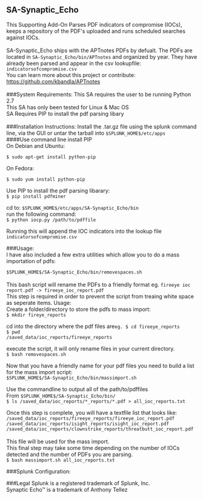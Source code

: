## SA-Synaptic_Echo
This Supporting Add-On Parses PDF indicators of compromise (IOCs), keeps a repository of the PDF's uploaded and runs scheduled searches against IOCs.</br>
</br>
SA-Synaptic_Echo ships with the APTnotes PDFs by defualt. The PDFs are located in `SA-Synaptic_Echo/bin/APTnotes` and organized by year. They have already been parsed and appear in the csv lookupfile: `indicatorsofcompromise.csv`</br>
You can learn more about this project or contribute: https://github.com/kbandla/APTnotes</br>
</br>
###System Requirements:
This SA requires the user to be running Python 2.7</br>
This SA has only been tested for Linux & Mac OS</br>
SA Requires PIP to install the pdf parsing libary</br>
</br>
###Installation Instructions:
Install the .tar.gz file using the splunk command line, via the GUI or untar the tarball into `$SPLUNK_HOME$/etc/apps`</br>
####Use command line install PIP</br>
On Debian and Ubuntu:

`$ sudo apt-get install python-pip`

On Fedora:

`$ sudo yum install python-pip`

Use PIP to install the pdf parsing libarary:</br>
`$ pip install pdfminer`

cd to: `$SPLUNK_HOME$/etc/apps/SA-Synaptic_Echo/bin`</br>
run the following command:</br>
`$ python iocp.py /path/to/pdffile`</br>

Running this will append the IOC indicators into the lookup file `indicatorsofcompromise.csv`

###Usage:
</br>
I have also included a few extra utilities which allow you to do a mass importation of pdfs:</br>

`$SPLUNK_HOME$/SA-Synaptic_Echo/bin/removespaces.sh`</br>
</br>
This bash script will rename the PDFs to a friendly format eg. `fireeye ioc report.pdf -> fireeye_ioc_report.pdf`</br>
This step is required in order to prevent the script from treaing white space as seperate items.
Usage:</br>
Create a folder/directory to store the pdfs to mass import:</br>
`$ mkdir fireye_reports`</br>

cd into the directory where the pdf files are`eg. $ cd fireeye_reports`</br>
`$ pwd `</br>
`/saved_data/ioc_reports/fireeye_reports`</br>

execute the script, it will only rename files in your current directory.</br>
`$ bash removespaces.sh`</br>

Now that you have a friendly name for your pdf files you need to build a list for the mass import script:</br>
`$SPLUNK_HOME$/SA-Synaptic_Echo/bin/massimport.sh`</br>

Use the commandline to output all of the path/to/pdffiles</br>
From `$SPLUNK_HOME$/SA-Synaptic_Echo/bin/`</br>
`$ ls /saved_data/ioc_reports/*_reports/*.pdf > all_ioc_reports.txt`</br>

Once this step is complete, you will have a textfile list that looks like:</br>
`/saved_data/ioc_reports/fireeye_reports/fireeye_ioc_report.pdf`</br>
`/saved_data/ioc_reports/isight_reports/isight_ioc_report.pdf`</br>
`/saved_data/ioc_reports/clownstrike_reports/threatbutt_ioc_report.pdf`</br>
</br>
This file will be used for the mass import.</br>
This final step may take some time depending on the number of IOCs detected and the number of PDFs you are parsing.</br>
`$ bash massimport.sh all_ioc_reports.txt`</br>

###Splunk Configuration:

###Legal
Splunk is a registered trademark of Splunk, Inc.</br>
Synaptic Echo™ is a trademark of Anthony Tellez

